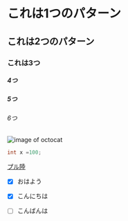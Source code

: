 # これは1つのパターン
## これは2つのパターン
### これは3つ
##### 4つ
##### 5つ
###### 6つ

![image of octocat](https://octodex.github.com/images/yaktocat.png)

```Java
int x =100;
```

[プル陸](#1)


- [x] おはよう
- [x] こんにちは
- [ ]  こんばんは 

